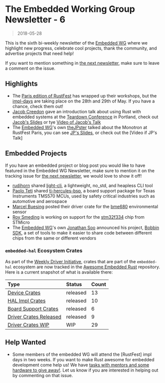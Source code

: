 # The Embedded Working Group Newsletter - 6

> 2018-05-28

This is the sixth bi-weekly newsletter of the [Embedded WG] where we highlight new progress, celebrate cool projects, thank the community, and advertise projects that need help!

If you want to mention something in [the next newsletter], make sure to leave a comment on the issue.

[the next newsletter]: https://github.com/rust-lang-nursery/embedded-wg/issues/103
[Embedded WG]: https://github.com/rust-lang-nursery/embedded-wg

## Highlights

* The [Paris edition of RustFest] has wrapped up their workshops, but the [impl-days] are taking place on the 28th and 29th of May. If you have a chance, check them out!
* [Jacob Creedon] gave an introduction talk about using Rust with embedded systems at the [Teardown Conference] in Portland, check out [Jacob's Slides] or tye [Video of Jacob's Talk]
* The [Embedded WG]'s own [theJPster] talked about the Monotron at  RustFest Paris, you can see [JP's Slides], or check out the [Video if JP's Talk]


[Paris edition of RustFest]: https://paris.rustfest.eu/

[theJPster]: https://github.com/thejpster
[JP's Slides]: http://railwayelectronics.blogspot.co.uk/2018/05/talking-about-monotron-at-rustfest.html
[Video of JP's Talk]: https://media.ccc.de/v/rustfest18-11-monotron_making_a_80s_style_computer_with_a_20_dev_kit

[Jacob Creedon]: https://github.com/jcreedon
[Jacob's Slides]: http://github.jcreedon.com/static/EmbeddedWithRustSlidesTeardown2018.pdf
[Video of Jacob's Talk]: http://youtu.be/g25xsK3HKkE
[Teardown Conference]: https://www.crowdsupply.com/teardown/portland-2018


## Embedded Projects

If you have an embedded project or blog post you would like to have featured in the Embedded WG Newsletter, make sure to mention it on the tracking issue for [the next newsletter], we would love to show it off!

* [rudihorn] shared [light-cli], a lightweight, no_std, and heapless CLI tool
* [Paolo Teti] shared [ti-hercules-bsp], a board support package for Texas Instruments TMS570 MCUs, used by safety critical industries such as automotive and aerospace
* [Marcel Buesing] posted their driver crate for the [bme680] environmental sensor
* [Roy Smeding] is working on support for the [stm32f334] chip from STMicro
* The [Embedded WG]'s own [Jonathan Soo] announced his project, [Bobbin SDK], a set of tools to make it easier to share code between different chips from the same or different vendors

[rudihorn]: https://github.com/rudihorn
[light-cli]: https://github.com/rudihorn/light-cli

[Paolo Teti]: https://github.com/paoloteti
[ti-hercules-bsp]: https://github.com/paoloteti/ti-hercules-bsp

[Marcel Buesing]: https://github.com/marcelbuesing
[bme680]: https://github.com/marcelbuesing/bme680

[Jonathan Soo]: https://github.com/jcsoo
[Bobbin SDK]: http://www.bobbin.io/blog/post/bobbin_sdk_richer_hardware/

[Roy Smeding]: https://github.com/roysmeding
[stm32f334]: https://github.com/roysmeding/stm32f334/

### `embedded-hal` Ecosystem Crates

As part of the [Weekly Driver Initiative], crates that are part of the `embedded-hal` ecosystem are now tracked in the [Awesome Embedded Rust] repository. Here is a current snapshot of what is available there:

| Type                      | Status    | Count |
| :---                      | :-----    | :---- |
| [Device Crates]           | released  | 13    |
| [HAL Impl Crates]         | released  | 10    |
| [Board Support Crates]    | released  | 6     |
| [Driver Crates Released]  | released  | 9     |
| [Driver Crates WIP]       | WIP       | 29    |

[Awesome Embedded Rust]: https://github.com/rust-embedded/awesome-embedded-rust
[Weekly Driver Initiative]: https://github.com/rust-lang-nursery/embedded-wg/issues/39
[Device Crates]: https://github.com/rust-embedded/awesome-embedded-rust#device-crates
[HAL Impl Crates]: https://github.com/rust-embedded/awesome-embedded-rust#hal-implementation-crates
[Board Support Crates]: https://github.com/rust-embedded/awesome-embedded-rust#board-support-crates
[Driver Crates Released]: https://github.com/rust-embedded/awesome-embedded-rust#driver-crates
[Driver Crates WIP]: https://github.com/rust-embedded/awesome-embedded-rust#wip

## Help Wanted

* Some members of the embedded WG will attend the [RustFest] impl days in two weeks. If you want to make Rust awesome for embedded development come help us! We have [tasks with mentors and some hardware to give away!][impl-days]. Let us know if you are interested in helping out by commenting on that issue.

[impl-days]: https://github.com/rust-lang-nursery/embedded-wg/issues/90#issuecomment-389321129
